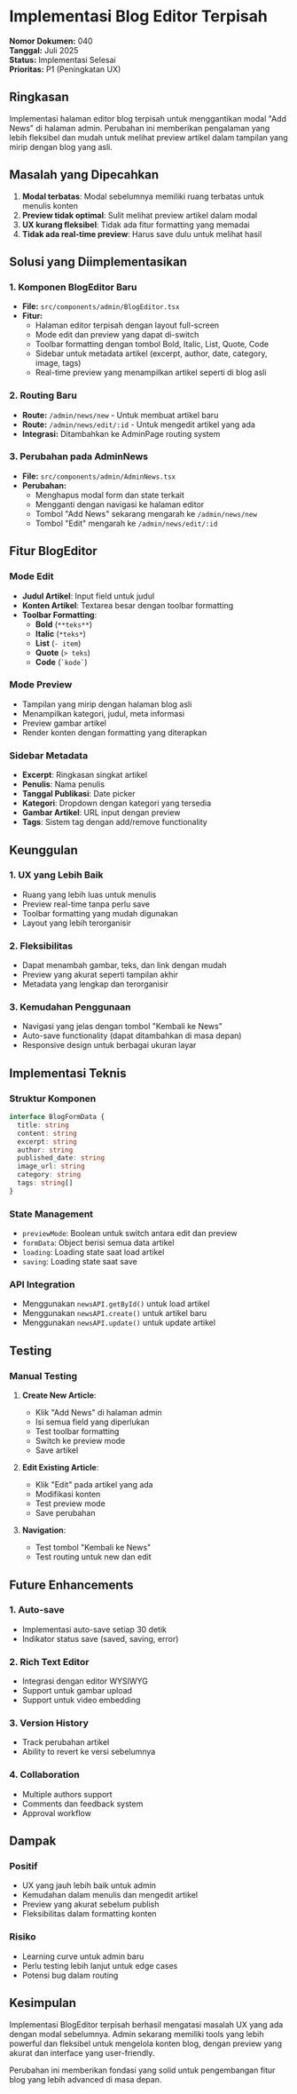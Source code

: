 # Implementasi Blog Editor Terpisah

**Nomor Dokumen:** 040  
**Tanggal:** Juli 2025  
**Status:** Implementasi Selesai  
**Prioritas:** P1 (Peningkatan UX)

## Ringkasan

Implementasi halaman editor blog terpisah untuk menggantikan modal "Add News" di halaman admin. Perubahan ini memberikan pengalaman yang lebih fleksibel dan mudah untuk melihat preview artikel dalam tampilan yang mirip dengan blog yang asli.

## Masalah yang Dipecahkan

1. **Modal terbatas**: Modal sebelumnya memiliki ruang terbatas untuk menulis konten
2. **Preview tidak optimal**: Sulit melihat preview artikel dalam modal
3. **UX kurang fleksibel**: Tidak ada fitur formatting yang memadai
4. **Tidak ada real-time preview**: Harus save dulu untuk melihat hasil

## Solusi yang Diimplementasikan

### 1. Komponen BlogEditor Baru
- **File:** `src/components/admin/BlogEditor.tsx`
- **Fitur:**
  - Halaman editor terpisah dengan layout full-screen
  - Mode edit dan preview yang dapat di-switch
  - Toolbar formatting dengan tombol Bold, Italic, List, Quote, Code
  - Sidebar untuk metadata artikel (excerpt, author, date, category, image, tags)
  - Real-time preview yang menampilkan artikel seperti di blog asli

### 2. Routing Baru
- **Route:** `/admin/news/new` - Untuk membuat artikel baru
- **Route:** `/admin/news/edit/:id` - Untuk mengedit artikel yang ada
- **Integrasi:** Ditambahkan ke AdminPage routing system

### 3. Perubahan pada AdminNews
- **File:** `src/components/admin/AdminNews.tsx`
- **Perubahan:**
  - Menghapus modal form dan state terkait
  - Mengganti dengan navigasi ke halaman editor
  - Tombol "Add News" sekarang mengarah ke `/admin/news/new`
  - Tombol "Edit" mengarah ke `/admin/news/edit/:id`

## Fitur BlogEditor

### Mode Edit
- **Judul Artikel**: Input field untuk judul
- **Konten Artikel**: Textarea besar dengan toolbar formatting
- **Toolbar Formatting**:
  - **Bold** (`**teks**`)
  - **Italic** (`*teks*`)
  - **List** (`- item`)
  - **Quote** (`> teks`)
  - **Code** (`` `kode` ``)

### Mode Preview
- Tampilan yang mirip dengan halaman blog asli
- Menampilkan kategori, judul, meta informasi
- Preview gambar artikel
- Render konten dengan formatting yang diterapkan

### Sidebar Metadata
- **Excerpt**: Ringkasan singkat artikel
- **Penulis**: Nama penulis
- **Tanggal Publikasi**: Date picker
- **Kategori**: Dropdown dengan kategori yang tersedia
- **Gambar Artikel**: URL input dengan preview
- **Tags**: Sistem tag dengan add/remove functionality

## Keunggulan

### 1. UX yang Lebih Baik
- Ruang yang lebih luas untuk menulis
- Preview real-time tanpa perlu save
- Toolbar formatting yang mudah digunakan
- Layout yang lebih terorganisir

### 2. Fleksibilitas
- Dapat menambah gambar, teks, dan link dengan mudah
- Preview yang akurat seperti tampilan akhir
- Metadata yang lengkap dan terorganisir

### 3. Kemudahan Penggunaan
- Navigasi yang jelas dengan tombol "Kembali ke News"
- Auto-save functionality (dapat ditambahkan di masa depan)
- Responsive design untuk berbagai ukuran layar

## Implementasi Teknis

### Struktur Komponen
```typescript
interface BlogFormData {
  title: string
  content: string
  excerpt: string
  author: string
  published_date: string
  image_url: string
  category: string
  tags: string[]
}
```

### State Management
- `previewMode`: Boolean untuk switch antara edit dan preview
- `formData`: Object berisi semua data artikel
- `loading`: Loading state saat load artikel
- `saving`: Loading state saat save

### API Integration
- Menggunakan `newsAPI.getById()` untuk load artikel
- Menggunakan `newsAPI.create()` untuk artikel baru
- Menggunakan `newsAPI.update()` untuk update artikel

## Testing

### Manual Testing
1. **Create New Article**:
   - Klik "Add News" di halaman admin
   - Isi semua field yang diperlukan
   - Test toolbar formatting
   - Switch ke preview mode
   - Save artikel

2. **Edit Existing Article**:
   - Klik "Edit" pada artikel yang ada
   - Modifikasi konten
   - Test preview mode
   - Save perubahan

3. **Navigation**:
   - Test tombol "Kembali ke News"
   - Test routing untuk new dan edit

## Future Enhancements

### 1. Auto-save
- Implementasi auto-save setiap 30 detik
- Indikator status save (saved, saving, error)

### 2. Rich Text Editor
- Integrasi dengan editor WYSIWYG
- Support untuk gambar upload
- Support untuk video embedding

### 3. Version History
- Track perubahan artikel
- Ability to revert ke versi sebelumnya

### 4. Collaboration
- Multiple authors support
- Comments dan feedback system
- Approval workflow

## Dampak

### Positif
- UX yang jauh lebih baik untuk admin
- Kemudahan dalam menulis dan mengedit artikel
- Preview yang akurat sebelum publish
- Fleksibilitas dalam formatting konten

### Risiko
- Learning curve untuk admin baru
- Perlu testing lebih lanjut untuk edge cases
- Potensi bug dalam routing

## Kesimpulan

Implementasi BlogEditor terpisah berhasil mengatasi masalah UX yang ada dengan modal sebelumnya. Admin sekarang memiliki tools yang lebih powerful dan fleksibel untuk mengelola konten blog, dengan preview yang akurat dan interface yang user-friendly.

Perubahan ini memberikan fondasi yang solid untuk pengembangan fitur blog yang lebih advanced di masa depan.
